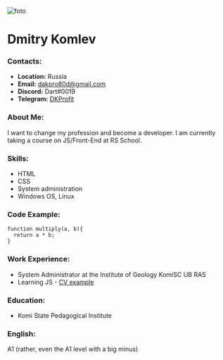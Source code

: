 ![foto](https://avatars.githubusercontent.com/u/106087783?s=120&v=4 "foto") 
# Dmitry Komlev

### Contacts:
* **Location:** Russia
* **Email:** dakpro80d@gmail.com
* **Discord:** Dart#0019
* **Telegram:** [DKProfit](https://t.me/DKprofit "DKProfit")

### About Me:
I want to change my profession and become a developer.
I am currently taking a course on JS/Front-End at RS School.

### Skills:
* HTML
* CSS
* System administration
* Windows OS, Linux

### Code Example:
```
function multiply(a, b){
  return a * b;
}
```

### Work Experience:
* System Administrator at the Institute of Geology KomiSC UB RAS
* Learning JS - [CV example](https://dkprofit.github.io/rsschool-cv/cv)

### Education:
* Komi State Pedagogical Institute

### English:
A1 (rather, even the A1 level with a big minus)
